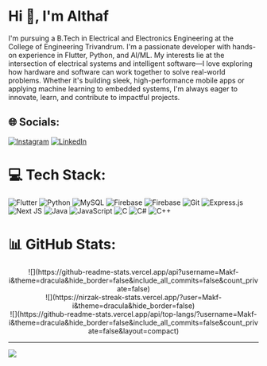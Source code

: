 # Hi 👋, I'm Althaf
I'm pursuing a B.Tech in Electrical and Electronics Engineering at the College of Engineering Trivandrum. I'm a passionate developer with hands-on experience in Flutter, Python, and AI/ML. My interests lie at the intersection of electrical systems and intelligent software—I love exploring how hardware and software can work together to solve real-world problems. Whether it's building sleek, high-performance mobile apps or applying machine learning to embedded systems, I'm always eager to innovate, learn, and contribute to impactful projects.


## 🌐 Socials:
[![Instagram](https://img.shields.io/badge/Instagram-%23E4405F.svg?logo=Instagram&logoColor=white)](https://instagram.com/__althaf_k_f__) [![LinkedIn](https://img.shields.io/badge/LinkedIn-%230077B5.svg?logo=linkedin&logoColor=white)](https://linkedin.com/in/https://www.linkedin.com/in/althaf-k-f-01016a255/) 

# 💻 Tech Stack:
![Flutter](https://img.shields.io/badge/Flutter-%2302569B.svg?style=for-the-badge&logo=Flutter&logoColor=white) ![Python](https://img.shields.io/badge/python-3670A0?style=for-the-badge&logo=python&logoColor=ffdd54) ![MySQL](https://img.shields.io/badge/mysql-4479A1.svg?style=for-the-badge&logo=mysql&logoColor=white) ![Firebase](https://img.shields.io/badge/firebase-%23039BE5.svg?style=for-the-badge&logo=firebase) ![Firebase](https://img.shields.io/badge/firebase-a08021?style=for-the-badge&logo=firebase&logoColor=ffcd34) ![Git](https://img.shields.io/badge/git-%23F05033.svg?style=for-the-badge&logo=git&logoColor=white) ![Express.js](https://img.shields.io/badge/express.js-%23404d59.svg?style=for-the-badge&logo=express&logoColor=%2361DAFB) ![Next JS](https://img.shields.io/badge/Next-black?style=for-the-badge&logo=next.js&logoColor=white) ![Java](https://img.shields.io/badge/java-%23ED8B00.svg?style=for-the-badge&logo=openjdk&logoColor=white) ![JavaScript](https://img.shields.io/badge/javascript-%23323330.svg?style=for-the-badge&logo=javascript&logoColor=%23F7DF1E) ![C](https://img.shields.io/badge/c-%2300599C.svg?style=for-the-badge&logo=c&logoColor=white) ![C#](https://img.shields.io/badge/c%23-%23239120.svg?style=for-the-badge&logo=csharp&logoColor=white) ![C++](https://img.shields.io/badge/c++-%2300599C.svg?style=for-the-badge&logo=c%2B%2B&logoColor=white)
# 📊 GitHub Stats:
<div align="center">
![](https://github-readme-stats.vercel.app/api?username=Makf-i&theme=dracula&hide_border=false&include_all_commits=false&count_private=false)<br/>
![](https://nirzak-streak-stats.vercel.app/?user=Makf-i&theme=dracula&hide_border=false)<br/>
![](https://github-readme-stats.vercel.app/api/top-langs/?username=Makf-i&theme=dracula&hide_border=false&include_all_commits=false&count_private=false&layout=compact)
</div>


---
[![](https://visitcount.itsvg.in/api?id=Makf-i&icon=0&color=0)](https://visitcount.itsvg.in)

<!-- Proudly created with GPRM ( https://gprm.itsvg.in ) -->
